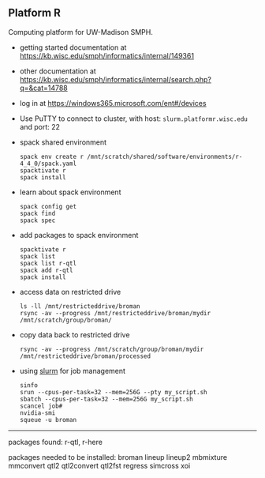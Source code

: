 ## Platform R

Computing platform for UW-Madison SMPH.

- getting started documentation at
  <https://kb.wisc.edu/smph/informatics/internal/149361>

- other documentation at
  <https://kb.wisc.edu/smph/informatics/internal/search.php?q=&cat=14788>

- log in at <https://windows365.microsoft.com/ent#/devices>

- Use PuTTY to connect to cluster, with host:
  `slurm.platformr.wisc.edu`
  and port: 22

- spack shared environment

  ```
  spack env create r /mnt/scratch/shared/software/environments/r-4_4_0/spack.yaml
  spacktivate r
  spack install
  ```

- learn about spack environment

  ```
  spack config get
  spack find
  spack spec
  ```

- add packages to spack environment

  ```
  spacktivate r
  spack list
  spack list r-qtl
  spack add r-qtl
  spack install
  ```

- access data on restricted drive

  ```
  ls -ll /mnt/restricteddrive/broman
  rsync -av --progress /mnt/restricteddrive/broman/mydir /mnt/scratch/group/broman/
  ```

- copy data back to restricted drive

  ```
  rsync -av --progress /mnt/scratch/group/broman/mydir /mnt/restricteddrive/broman/processed
  ```

- using [slurm](https://slurm.schedmd.com/man_index.html) for job management

  ```
  sinfo
  srun --cpus-per-task=32 --mem=256G --pty my_script.sh
  sbatch --cpus-per-task=32 --mem=256G my_script.sh
  scancel job#
  nvidia-smi
  squeue -u broman
  ```


---

packages found: r-qtl, r-here

packages needed to be installed:
broman
lineup
lineup2
mbmixture
mmconvert
qtl2
qtl2convert
qtl2fst
regress
simcross
xoi
